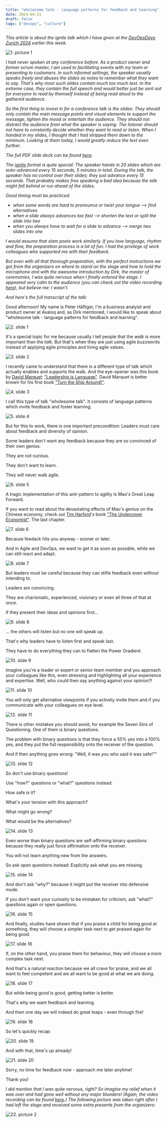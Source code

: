 ```yaml
---
title: "wholesome talk - language patterns for feedback and learning"
date: 2024-04-21
draft: false
tags: ["devops", "culture"]
---
```


_This article is about the ignite talk which I have given at the [DevOpsDays Zurich 2024](https://www.devopsdays.ch/) earlier this week._

![1. picture 1](/images/blog/wholesome-talk/speaking.jpg)

_I had never spoken at any conference before. As a product owner and former scrum master, I am used to facilitating events with my team or presenting to customers. In such informal settings, the speaker usually speaks freely and abuses the slides as notes to remember what they want to say. That's why most such slides contain much too much text. In the extreme case, they contain the full speech and would better just be sent out for everyone to read by themself instead of being read aloud to the gathered audience._

_So the first thing to invest in for a conference talk is the slides: They should only contain the main message points and visual elements to support the message, lighten the mood or entertain the audience. They should not distract the audience from what the speaker is saying. The listener should not have to constantly decide whether they want to read or listen. When I handed in my slides, I thought that I had stripped them down to the minimum. Looking at them today, I would greatly reduce the text even further._

_The full PDF slide deck can be found [here](/files/blog/wholesome-talk/dodzurich2024_ignite_peterhaefliger_wholesometalk.pdf)._

_The [ignite](https://en.wikipedia.org/wiki/Ignite_(event)) format is quite special: The speaker hands in 20 slides which are auto-advanced every 15 seconds, 5 minutes in total. During the talk, the speaker has no control over their slides; they just advance every 15 seconds. That probably makes free speaking a bad idea because the talk might fall behind or run ahead of the slides._

_Good timing must be practiced:_
* _when some words are hard to pronounce or twist your tongue --> find alternatives_
* _when a slide always advances too fast --> shorten the text or split the slide into two_
* _when you always have to wait for a slide to advance --> merge two slides into one_

_I would assume that slam poets work similarly. If you love language, rhythm and flow, the preparation process is a lot of fun. I had the privilege of work colleagues who supported me with their feedback._

_But even with all that thorough preparation, with the perfect instructions we got from the organizers on where to stand on the stage and how to hold the microphone and with the awesome introduction by Dirk, the master of ceremonies, I was quite nervous when I finally entered the stage. I appeared very calm to the audience (you can check out the video recording [here](https://vimeo.com/942923466)), but believe me: I wasn't._ 

_And here's the full transcript of the talk:_

Good afternoon! My name is Peter Häfliger, I'm a business analyist and product owner at Avaloq and, as Dirk mentioned, I would like to speak about "wholesome talk - language patterns for feedback and learning".

![2. slide 1](/images/blog/wholesome-talk/dodzurich2024_ignite_peterhaefliger_wholesometalk_pg01.png)

It's a special topic for me because usually I tell people that the _walk_ is more important than the _talk_. But that's when they are just using agile buzzwords instead of applying agile principles and living agile values.

![3. slide 2](/images/blog/wholesome-talk/dodzurich2024_ignite_peterhaefliger_wholesometalk_pg02.png)

I recently came to understand that there is a different type of talk which actually enables and supports the walk. And the eye-opener was this book by [David Marquet](https://davidmarquet.com/): ["Leadership is Language"](https://davidmarquet.com/leadership-is-language-book/). David Marquet is better known for his first book ["Turn the Ship Around!"](https://davidmarquet.com/turn-the-ship-around-book/).

![4. slide 3](/images/blog/wholesome-talk/dodzurich2024_ignite_peterhaefliger_wholesometalk_pg03.png)

I call this type of talk "wholesome talk". It consists of language patterns which invite feedback and foster learning.

![5. slide 4](/images/blog/wholesome-talk/dodzurich2024_ignite_peterhaefliger_wholesometalk_pg04.png)

But for this to work, there is one important precondition: Leaders must care about feedback and diversity of opinion. 

Some leaders don't want any feedback because they are so convinced of their own genius.

They are not curious.

They don't want to learn.

They will never walk agile.

![6. slide 5](/images/blog/wholesome-talk/dodzurich2024_ignite_peterhaefliger_wholesometalk_pg05.png)

A tragic implementation of this anti-pattern to agility is Mao's Great Leap Forward.

If you want to read about the devastating effects of Mao's genius on the Chinese economy, check out [Tim Harford](https://timharford.com/)'s book ["The Undercover Economist"](https://timharford.com/books/undercovereconomist/). The last chapter.

![7. slide 6](/images/blog/wholesome-talk/dodzurich2024_ignite_peterhaefliger_wholesometalk_pg06.png)

Because feedack hits you anyway - sooner or later.

And in Agile and DevOps, we want to get it as soon as possible, while we can still react and adapt.

![8. slide 7](/images/blog/wholesome-talk/dodzurich2024_ignite_peterhaefliger_wholesometalk_pg07.png)

But leaders must be careful because they can stifle feedback even without intending to.

Leaders are convincing.

They are charismatic, experienced, visionary or even all three of that at once.

If they present their ideas and opinions first...

![9. slide 8](/images/blog/wholesome-talk/dodzurich2024_ignite_peterhaefliger_wholesometalk_pg08.png)

... the others will listen but no one will speak up.

That's why leaders have to listen first and speak last.

They have to do everything they can to flatten the Power Gradient.

![10. slide 9](/images/blog/wholesome-talk/dodzurich2024_ignite_peterhaefliger_wholesometalk_pg09.png)

Imagine you're a leader or expert or senior team member and you approach your colleagues like this, even stressing and highlighting all your experience and expertise. Well, who could then say anything against your opinion?!

![11. slide 10](/images/blog/wholesome-talk/dodzurich2024_ignite_peterhaefliger_wholesometalk_pg10.png)

You will only get alternative viewpoints if you actively invite them and if you communicate with your colleagues on eye level.

![12. slide 11](/images/blog/wholesome-talk/dodzurich2024_ignite_peterhaefliger_wholesometalk_pg11.png)

There is other mistakes you should avoid, for example the Seven Sins of Questioning. One of them is binary questions.

The problem with binary questions is that they force a 55% yes into a 100% yes, and they put the full responsibility onto the receiver of the question.

And if then anything goes wrong: "Well, it was _you_ who said it was safe!""

![13. slide 12](/images/blog/wholesome-talk/dodzurich2024_ignite_peterhaefliger_wholesometalk_pg12.png)

So don't use binary questions! 

Use "how?" questions or "what?" questions instead: 

How safe is it? 

What's your tension with this approach? 

What might go wrong?

What would be the alternatives?

![14. slide 13](/images/blog/wholesome-talk/dodzurich2024_ignite_peterhaefliger_wholesometalk_pg13.png)

Even worse than binary questions are self-affirming binary questions because they really just force affirmation onto the receiver.

You will not learn anything new from the answers.

So ask open questions instead: Explicitly ask what you are missing.

![15. slide 14](/images/blog/wholesome-talk/dodzurich2024_ignite_peterhaefliger_wholesometalk_pg14.png)

And don't ask "why?" because it might put the receiver into defensive mode.

If you don't want your curiosity to be mistaken for criticism, ask "what?" questions again or open questions.

![16. slide 15](/images/blog/wholesome-talk/dodzurich2024_ignite_peterhaefliger_wholesometalk_pg15.png)

And finally, studies have shown that if you praise a child for being good at something, they will choose a simpler task next to get praised again for being good.

![17. slide 16](/images/blog/wholesome-talk/dodzurich2024_ignite_peterhaefliger_wholesometalk_pg16.png)

If, on the other hand, you praise them for behaviour, they will choose a more complex task next.

And that's a natural reaction because we all crave for praise, and we all want to feel competent and we all want to be good at what we are doing.

![18. slide 17](/images/blog/wholesome-talk/dodzurich2024_ignite_peterhaefliger_wholesometalk_pg17.png)

But while being good is good, getting better is better.

That's why we want feedback and learning.

And then one day we will indeed do great leaps - even through fire!

![19. slide 18](/images/blog/wholesome-talk/dodzurich2024_ignite_peterhaefliger_wholesometalk_pg18.png)

So let's quickly recap:

![20. slide 19](/images/blog/wholesome-talk/dodzurich2024_ignite_peterhaefliger_wholesometalk_pg19.png)

And with that, time's up already!

![21. slide 20](/images/blog/wholesome-talk/dodzurich2024_ignite_peterhaefliger_wholesometalk_pg20.png)

Sorry, no time for feedback now - approach me later anytime!

Thank you!

_I did mention that I was quite nervous, right? So imagine my relief when it was over and had gone well without any major blunders! (Again, the video recording can be found [here](https://vimeo.com/942923466).) The following picture was taken right after I had left the stage and received some extra presents from the organizers:_

![22. picture 2](/images/blog/wholesome-talk/afterwards.jpg)
